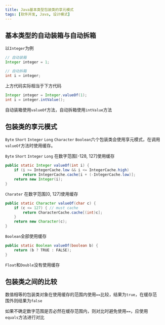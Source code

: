 ```yaml
---
title: Java基本类型包装类的享元模式
tags: [软件开发, Java, 设计模式]
---
```


## 基本类型的自动装箱与自动拆箱

以`Integer`为例

```java
// 自动装箱
Integer integer = 1;

// 自动拆箱
int i = integer;
```

上方代码实际相当于下方代码

```java
Integer integer = Integer.valueOf(1);
int i = integer.intValue();
```

自动装箱使用`valueOf`方法，自动拆箱使用`intValue`方法

## 包装类的享元模式

`Byte` `Short` `Integer` `Long` `Character` `Boolean`六个包装类会使用享元模式，在调用`valueOf`方法时使用缓存。

`Byte` `Short` `Integer` `Long` 在数字范围[-128, 127]使用缓存

```java
public static Integer valueOf(int i) {
    if (i >= IntegerCache.low && i <= IntegerCache.high)
        return IntegerCache.cache[i + (-IntegerCache.low)];
    return new Integer(i);
}
```

`Charater` 在数字范围[0, 127]使用缓存

```java
public static Character valueOf(char c) {
    if (c <= 127) { // must cache
        return CharacterCache.cache[(int)c];
    }
    return new Character(c);
}
```

`Boolean`全部使用缓存

```java
public static Boolean valueOf(boolean b) {
    return (b ? TRUE : FALSE);
}
```

`Float`和`Double`没有使用缓存

## 包装类之间的比较

数值相等的包装类对象在使用缓存的范围内使用`==`比较，结果为`true`，在缓存范围外则结果为`false`

如果不确定数字范围是否必然在缓存范围内，则对比时避免使用`==`，应使用`equals`方法进行对比
